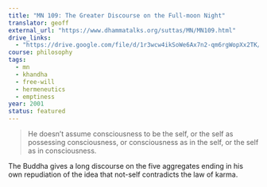 ```yaml
---
title: "MN 109: The Greater Discourse on the Full-moon Night"
translator: geoff
external_url: "https://www.dhammatalks.org/suttas/MN/MN109.html"
drive_links:
  - "https://drive.google.com/file/d/1r3wcw4ikSoWe6Ax7n2-qm6rgWopXx2TK/view?usp=drivesdk"
course: philosophy
tags:
  - mn
  - khandha
  - free-will
  - hermeneutics
  - emptiness
year: 2001
status: featured
---
```


> He doesn’t assume consciousness to be the self, or the self as possessing consciousness, or consciousness as in the self, or the self as in consciousness.

The Buddha gives a long discourse on the five aggregates ending in his own repudiation of the idea that not-self contradicts the law of karma.
